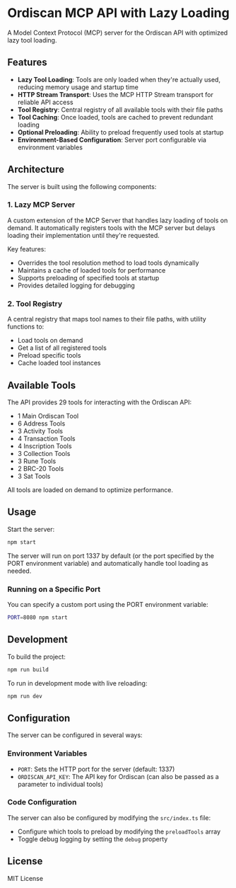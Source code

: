 # Ordiscan MCP API with Lazy Loading

A Model Context Protocol (MCP) server for the Ordiscan API with optimized lazy tool loading.

## Features

- **Lazy Tool Loading**: Tools are only loaded when they're actually used, reducing memory usage and startup time
- **HTTP Stream Transport**: Uses the MCP HTTP Stream transport for reliable API access
- **Tool Registry**: Central registry of all available tools with their file paths
- **Tool Caching**: Once loaded, tools are cached to prevent redundant loading
- **Optional Preloading**: Ability to preload frequently used tools at startup
- **Environment-Based Configuration**: Server port configurable via environment variables

## Architecture

The server is built using the following components:

### 1. Lazy MCP Server

A custom extension of the MCP Server that handles lazy loading of tools on demand. It automatically registers tools with the MCP server but delays loading their implementation until they're requested.

Key features:
- Overrides the tool resolution method to load tools dynamically
- Maintains a cache of loaded tools for performance
- Supports preloading of specified tools at startup
- Provides detailed logging for debugging

### 2. Tool Registry

A central registry that maps tool names to their file paths, with utility functions to:
- Load tools on demand
- Get a list of all registered tools
- Preload specific tools
- Cache loaded tool instances

## Available Tools

The API provides 29 tools for interacting with the Ordiscan API:

- 1 Main Ordiscan Tool
- 6 Address Tools
- 3 Activity Tools
- 4 Transaction Tools
- 4 Inscription Tools
- 3 Collection Tools
- 3 Rune Tools
- 2 BRC-20 Tools
- 3 Sat Tools

All tools are loaded on demand to optimize performance.

## Usage

Start the server:

```bash
npm start
```

The server will run on port 1337 by default (or the port specified by the PORT environment variable) and automatically handle tool loading as needed.

### Running on a Specific Port

You can specify a custom port using the PORT environment variable:

```bash
PORT=8080 npm start
```

## Development

To build the project:

```bash
npm run build
```

To run in development mode with live reloading:

```bash
npm run dev
```

## Configuration

The server can be configured in several ways:

### Environment Variables

- `PORT`: Sets the HTTP port for the server (default: 1337)
- `ORDISCAN_API_KEY`: The API key for Ordiscan (can also be passed as a parameter to individual tools)

### Code Configuration

The server can also be configured by modifying the `src/index.ts` file:

- Configure which tools to preload by modifying the `preloadTools` array
- Toggle debug logging by setting the `debug` property

## License

MIT License
